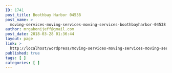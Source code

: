 ```yaml
---
ID: 1741
post_title: Boothbay Harbor 04538
post_name: >
  moving-services-moving-services-moving-services-boothbayharbor-04538
author: mrgabonijeff@gmail.com
post_date: 2018-03-28 01:36:44
layout: page
link: >
  http://localhost/wordpress/moving-services-moving-services-moving-services-boothbayharbor-04538/
published: true
tags: [ ]
categories: [ ]
---
```

